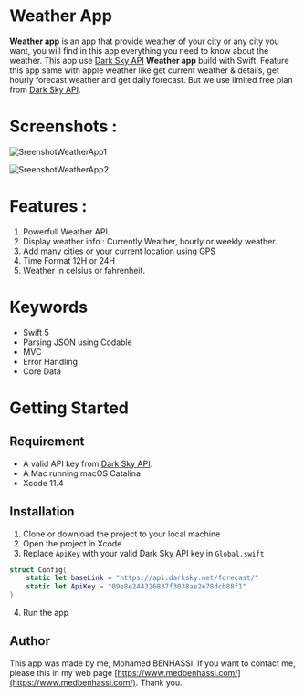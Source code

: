 # Weather App

**Weather app** is an app that provide weather of your city or any city you want, you will find in this app everything you need to know about the weather.
This app use  [Dark Sky API](https://darksky.net/dev)
**Weather app** build with Swift. Feature this app same with apple weather like get current weather & details, get hourly forecast weather and get daily forecast. But we use limited free plan from [Dark Sky API](https://darksky.net/dev).
# **Screenshots :**
![SreenshotWeatherApp1](https://user-images.githubusercontent.com/62899755/78721080-c8056d00-791e-11ea-84fc-ba50b15cc2df.png)


![SreenshotWeatherApp2](https://user-images.githubusercontent.com/62899755/78721250-131f8000-791f-11ea-8e91-bd2bb0e4f7d6.png)
# **Features :**

 1.  Powerfull Weather API.
 2. Display weather info : Currently Weather, hourly or weekly weather.
 3. Add many cities or your current location using GPS
 4. Time Format 12H or 24H
 5. Weather in celsius or fahrenheit.

# Keywords
- Swift 5
- Parsing JSON using Codable
- MVC
- Error Handling
- Core Data 

# Getting Started

## Requirement

-   A valid API key from [Dark Sky API](https://darksky.net/dev).
-   A Mac running macOS Catalina
-   Xcode 11.4

## Installation

1.  Clone or download the project to your local machine
2.  Open the project in Xcode
3.  Replace  `ApiKey`  with your valid Dark Sky API key in  `Global.swift`


```swift
struct Config{
	static let baseLink = "https://api.darksky.net/forecast/"
	static let ApiKey = "09e8e244326837f3038ae2e78dcb88f1"
}
```
4.  Run the app

## Author 
This app was made by me, Mohamed BENHASSI. If you want to contact me, please this in my web page [https://www.medbenhassi.com/](https://www.medbenhassi.com/).
Thank you.
